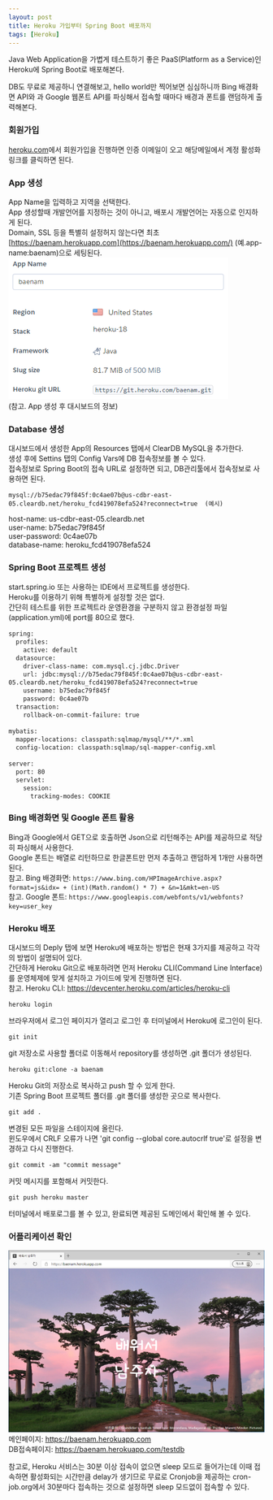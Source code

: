 ```yaml
---
layout: post
title: Heroku 가입부터 Spring Boot 배포까지
tags: [Heroku]
---
```


Java Web Application을 가볍게 테스트하기 좋은 PaaS(Platform as a Service)인 Heroku에 Spring Boot로 배포해본다.

DB도 무료로 제공하니 연결해보고, hello world만 찍어보면 심심하니까 Bing 배경화면 API와 과 Google 웹폰트 API를 파싱해서 접속할 때마다 배경과 폰트를 랜덤하게 출력해본다.

### 회원가입

[heroku.com](https://www.heroku.com/)에서 회원가입을 진행하면 인증 이메일이 오고 해당메일에서 계정 활성화 링크를 클릭하면 된다.

### App 생성

App Name을 입력하고 지역을 선택한다.  
App 생성할때 개발언어를 지정하는 것이 아니고, 배포시 개발언어는 자동으로 인지하게 된다.  
Domain, SSL 등을 특별히 설정허지 않는다면 최초 [https://baenam.herokuapp.com](https://baenam.herokuapp.com/) (예.app-name:baenam)으로 세팅된다.  
![heroku-app-info](/img/heroku_app_info.png)  
(참고. App 생성 후 대시보드의 정보)

### Database 생성

대시보드에서 생성한 App의 Resources 탭에서 ClearDB MySQL을 추가한다.  
생성 후에 Settins 탭의 Config Vars에 DB 접속정보를 볼 수 있다.  
접속정보로 Spring Boot의 접속 URL로 설정하면 되고, DB관리툴에서 접속정보로 사용하면 된다.

```
mysql://b75edac79f845f:0c4ae07b@us-cdbr-east-05.cleardb.net/heroku_fcd419078efa524?reconnect=true  (예시)
```

host-name: us-cdbr-east-05.cleardb&#46;net  
user-name: b75edac79f845f  
user-password: 0c4ae07b  
database-name: heroku_fcd419078efa524

### Spring Boot 프로젝트 생성

start.spring.io 또는 사용하는 IDE에서 프로젝트를 생성한다.  
Heroku를 이용하기 위해 특별하게 설정할 것은 없다.  
간단히 테스트를 위한 프로젝트라 운영환경을 구분하지 않고 환경설정 파일(application.yml)에 port를 80으로 했다.

```
spring:
  profiles:
    active: default
  datasource:
    driver-class-name: com.mysql.cj.jdbc.Driver
    url: jdbc:mysql://b75edac79f845f:0c4ae07b@us-cdbr-east-05.cleardb.net/heroku_fcd419078efa524?reconnect=true
    username: b75edac79f845f
    password: 0c4ae07b
  transaction:
    rollback-on-commit-failure: true

mybatis:
  mapper-locations: classpath:sqlmap/mysql/**/*.xml
  config-location: classpath:sqlmap/sql-mapper-config.xml

server:
  port: 80
  servlet:
    session:
      tracking-modes: COOKIE
```

### Bing 배경화면 및 Google 폰트 활용

Bing과 Google에서 GET으로 호출하면 Json으로 리턴해주는 API를 제공하므로 적당히 파싱해서 사용한다.  
Google 폰트는 배열로 리턴하므로 한글폰트만 먼저 추출하고 랜덤하게 1개만 사용하면 된다.  
참고. Bing 배경화면: `https://www.bing.com/HPImageArchive.aspx?format=js&idx= + (int)(Math.random() * 7) + &n=1&mkt=en-US`  
참고. Google 폰트: `https://www.googleapis.com/webfonts/v1/webfonts?key=user_key`

### Heroku 배포

대시보드의 Deply 탭에 보면 Heroku에 배포하는 방법은 현재 3가지를 제공하고 각각의 방법이 설명되어 있다.  
간단하게 Heroku Git으로 배포하려면 먼저 Heroku CLI(Command Line Interface)를 운영체제에 맞게 설치하고 가이드에 맞게 진행하면 된다.  
참고. Heroku CLI: https://devcenter.heroku.com/articles/heroku-cli

```
heroku login
```

브라우저에서 로그인 페이지가 열리고 로그인 후 터미널에서 Heroku에 로그인이 된다.

```
git init
```

git 저장소로 사용할 폴더로 이동해서 repository를 생성하면 .git 폴더가 생성된다.

```
heroku git:clone -a baenam
```

Heroku Git의 저장소로 복사하고 push 할 수 있게 한다.  
기존 Spring Boot 프로젝트 폴더를 .git 폴더를 생성한 곳으로 복사한다.

```
git add .
```

변경된 모든 파일을 스테이지에 올린다.  
윈도우에서 CRLF 오류가 나면 'git config --global core.autocrlf true'로 설정을 변경하고 다시 진행한다.

```
git commit -am "commit message"
```

커밋 메시지를 포함해서 커밋한다.

```
git push heroku master
```

터미널에서 배포로그를 볼 수 있고, 완료되면 제공된 도메인에서 확인해 볼 수 있다.

### 어플리케이션 확인

![baenam-herokuapp-com](/img/baenam_herokuapp_com.png)  
메인페이지: https://baenam.herokuapp.com  
DB접속페이지: https://baenam.herokuapp.com/testdb

참고로, Heroku 서비스는 30분 이상 접속이 없으면 sleep 모드로 들어가는데 이때 접속하면 활성화되는 시간만큼 delay가 생기므로 무료로 Cronjob을 제공하는 cron-job.org에서 30분마다 접속하는 것으로 설정하면 sleep 모드없이 접속할 수 있다.

